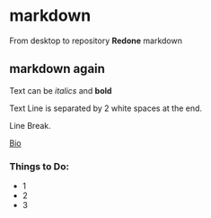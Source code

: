 # markdown
From desktop to repository
**Redone** markdown

## markdown again

Text can be *italics* and **bold**

Text Line is separated by 2 white spaces 
at the end.

Line Break.

[Bio](https://anonymousicecream.github.io/profile/)

### Things to Do:
- 1
- 2
- 3

